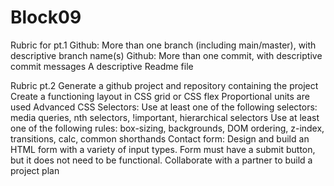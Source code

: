 # Block09

Rubric for pt.1
Github: More than one branch (including main/master), with descriptive branch name(s)
Github: More than one commit, with descriptive commit messages
A descriptive Readme file

Rubric pt.2
Generate a github project and repository containing the project
Create a functioning layout in CSS grid or CSS flex
Proportional units are used
Advanced CSS Selectors: Use at least one of the following selectors: media queries, nth selectors, !important, hierarchical selectors
Use at least one of the following rules: box-sizing, backgrounds, DOM ordering, z-index, transitions, calc, common shorthands
Contact form: Design and build an HTML form with a variety of input types. Form must have a submit button, but it does not need to be functional.
Collaborate with a partner to build a project plan
